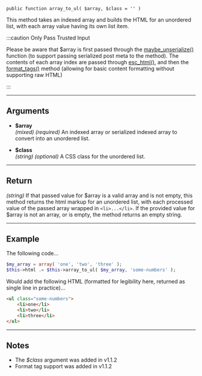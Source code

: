 `public function array_to_ul( $array, $class = '' )`

This method takes an indexed array and builds the HTML for an unordered list, with each array value having its own list item.

:::caution Only Pass Trusted Input

Please be aware that $array is first passed through the [maybe_unserialize()](https://developer.wordpress.org/reference/functions/maybe_unserialize/) function (to support passing serialized post meta to the method). The contents of each array index are passed through [esc_html()](https://developer.wordpress.org/reference/functions/esc_html/), and then the [format_tags()](/docs/method-layout/methods/format_tags()) method (allowing for basic content formatting without supporting raw HTML)

:::

***

## Arguments

- **$array**  
_(mixed)_ _(required)_ An indexed array or serialized indexed array to convert into an unordered list.  
  
- **$class**  
_(string)_ _(optional)_ A CSS class for the unordered list.  

***

## Return

_(string)_ If that passed value for $array is a valid array and is not empty, this method returns the html markup for an unordered list, with each processed value of the passed array wrapped in `<li>...</li>`. If the provided value for $array is not an array, or is empty, the method returns an empty string.  
  
***

## Example

The following code...

```php
$my_array = array( 'one', 'two', 'three' );
$this->html .= $this->array_to_ul( $my_array, 'some-numbers' );
```

Would add the following HTML (formatted for legibility here, returned as single line in practice)...

```html
<ul class="some-numbers">
	<li>one</li>
	<li>two</li>
	<li>three</li>
</ul>
```

***

## Notes

* The _$class_ argument was added in v1.1.2
* Format tag support was added in v1.1.2